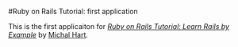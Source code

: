#Ruby on Rails Tutorial: first application

This is the first applicaiton for 
[*Ruby on Rails Tutorial: Learn Rails by Example*](http://railstutorial.org/) by [Michal Hart](http://michaelhartl.com/).
